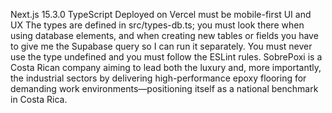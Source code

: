 Next.js 15.3.0
TypeScript
Deployed on Vercel
must be mobile-first UI and UX
The types are defined in src/types-db.ts; you must look there when using database elements, and when creating new tables or fields you have to give me the Supabase query so I can run it separately.
You must never use the type undefined and you must follow the ESLint rules.
SobrePoxi is a Costa Rican company aiming to lead both the luxury and, more importantly, the industrial sectors by delivering high-performance epoxy flooring for demanding work environments—positioning itself as a national benchmark in Costa Rica.